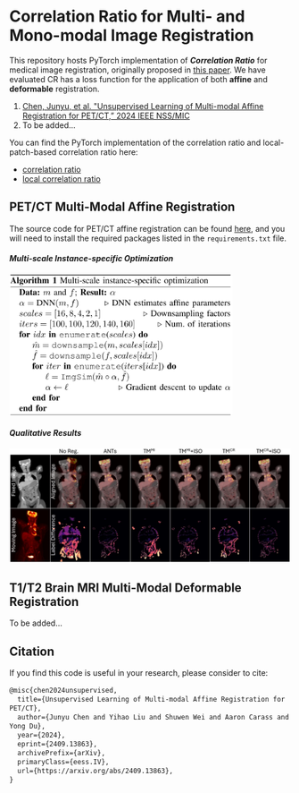 # Correlation Ratio for Multi- and Mono-modal Image Registration
This repository hosts PyTorch implementation of ***Correlation Ratio*** for medical image registration, originally proposed in [this paper](https://link.springer.com/chapter/10.1007/BFb0056301). We have evaluated CR has a loss function for the application of both **affine** and **deformable** registration.

1. [Chen, Junyu, et al. "Unsupervised Learning of Multi-modal Affine Registration for PET/CT,” 2024 IEEE NSS/MIC](https://arxiv.org/pdf/2409.13863v1)
2. To be added...

You can find the PyTorch implementation of the correlation ratio and local-patch-based correlation ratio here:
- [correlation ratio](https://github.com/junyuchen245/Correlation_Ratio/blob/91c142199da6e877ff6276ccf7cfe795e66eccb0/affine/losses.py#L235)
- [local correlation ratio](https://github.com/junyuchen245/Correlation_Ratio/blob/91c142199da6e877ff6276ccf7cfe795e66eccb0/affine/losses.py#L300)

## PET/CT Multi-Modal Affine Registration
The source code for PET/CT affine registration can be found [here](https://github.com/junyuchen245/Correlation_Ratio/tree/main/affine), and you will need to install the required packages listed in the `requirements.txt` file.

#### *Multi-scale Instance-specific Optimization*
<img src="https://github.com/junyuchen245/Correlation_Ratio/blob/main/figs/AffineRegAlg.jpg" width="400"/>

#### *Qualitative Results*
<img src="https://github.com/junyuchen245/Correlation_Ratio/blob/main/figs/Affine_PETCT.jpg" width="700"/>

## T1/T2 Brain MRI Multi-Modal Deformable Registration
To be added...

## Citation
If you find this code is useful in your research, please consider to cite:

    @misc{chen2024unsupervised,
      title={Unsupervised Learning of Multi-modal Affine Registration for PET/CT}, 
      author={Junyu Chen and Yihao Liu and Shuwen Wei and Aaron Carass and Yong Du},
      year={2024},
      eprint={2409.13863},
      archivePrefix={arXiv},
      primaryClass={eess.IV},
      url={https://arxiv.org/abs/2409.13863}, 
    }
